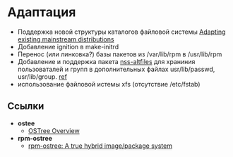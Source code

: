 # Адаптация

- Поддержка новой структуры каталогов файловой системы
  [Adapting existing mainstream distributions](https://ostreedev.github.io/ostree/adapting-existing/)
- Добавление ignition в make-initrd    
- Перенос (или линковка?) базы пакетов из /var/lib/rpm в /usr/lib/rpm 
- Добавление и поддержка пакета [nss-altfiles](https://github.com/aperezdc/nss-altfiles) для храниния пользоваталей и групп в дополнительных файлах usr/lib/passwd, usr/lib/group. [ref](https://coreos.github.io/rpm-ostree/administrator-handbook/#operating-system-changes)
- использование файловой истемы xfs (отсутствие /etc/fstab)


## Ссылки
- **ostee**
  * [OSTree Overview](https://ostreedev.github.io/ostree/)   
- **rpm-ostree**
  * [rpm-ostree: A true hybrid image/package system](https://coreos.github.io/rpm-ostree/)
